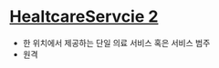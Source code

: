 # [HealtcareServcie 2](http://hl7.org/fhir/healthcareservice.html)

- 한 위치에서 제공하는 단일 의료 서비스 혹은 서비스 범주
- 원격